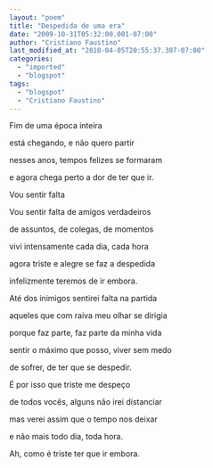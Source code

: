 ```yaml
---
layout: "poem"
title: "Despedida de uma era"
date: "2009-10-31T05:32:00.001-07:00"
author: "Cristiano Faustino"
last_modified_at: "2010-04-05T20:55:37.307-07:00"
categories:
  - "imported"
  - "blogspot"
tags:
  - "blogspot"
  - "Cristiano Faustino"
---
```


Fim de uma época inteira

está chegando, e não quero partir

nesses anos, tempos felizes se formaram

e agora chega perto a dor de ter que ir.

Vou sentir falta

Vou sentir falta de amigos verdadeiros

de assuntos, de colegas, de momentos

vivi intensamente cada dia, cada hora

agora triste e alegre se faz a despedida

infelizmente teremos de ir embora.

Até dos inimigos sentirei falta na partida

aqueles que com raiva meu olhar se dirigia

porque faz parte, faz parte da minha vida

sentir o máximo que posso, viver sem medo

de sofrer, de ter que se despedir.

É por isso que triste me despeço

de todos vocês, alguns não irei distanciar

mas verei assim que o tempo nos deixar

e não mais todo dia, toda hora.

Ah, como é triste ter que ir embora.